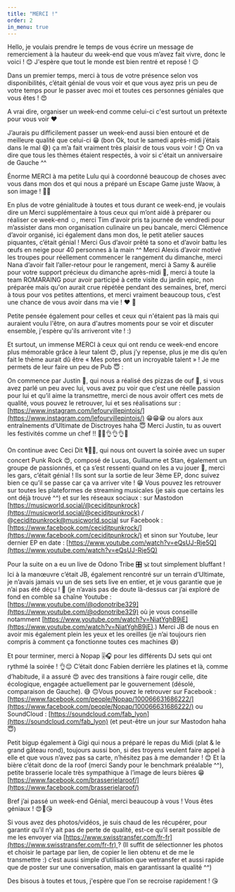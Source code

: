 ```yaml
---
title: "MERCI !"
order: 2
in_menu: true
---
```

Hello, je voulais prendre le temps de vous écrire un message de remerciement à la hauteur du week-end que vous m’avez fait vivre, donc le voici ! 😊 J'espère que tout le monde est bien rentré et reposé ! 😉

Dans un premier temps, merci à tous de votre présence selon vos disponibilités, c’était génial de vous voir et que vous ayez pris un peu de votre temps pour le passer avec moi et toutes ces personnes géniales que vous êtes ! 😍

A vrai dire, organiser un week-end comme celui-ci c'est surtout un prétexte pour vous voir ❤️

J’aurais pu difficilement passer un week-end aussi bien entouré et de meilleure qualité que celui-ci 😁 (bon Ok, tout le samedi après-midi j’étais dans le mal 😅) ça m’a fait vraiment très plaisir de tous vous voir ! 😊 On va dire que tous les thèmes étaient respectés, à voir si c'était un anniversaire de Gauche ^^

Énorme MERCI à ma petite Lulu qui à coordonné beaucoup de choses avec vous dans mon dos et qui nous a préparé un Escape Game juste Waow, à son image ! 🤩🤩

En plus de votre génialitude à toutes et tous durant ce week-end, je voulais dire un Merci supplémentaire à tous ceux qui m’ont aidé à préparer ou réaliser ce week-end ☺️, merci Tim d’avoir pris ta journée de vendredi pour m’assister dans mon organisation culinaire un peu bancale, merci Clémence d’avoir organisé, ici également dans mon dos, le petit atelier sauces piquantes, c’était génial ! Merci Gus d’avoir prêté ta sono et d’avoir battu les œufs en neige pour 40 personnes à la main ^^ Merci Alexis d’avoir motivé les troupes pour réellement commencer le rangement du dimanche, merci Nana d’avoir fait l’aller-retour pour le rangement, merci à Samy & aurélie pour votre support précieux du dimanche après-midi 🙏, merci à toute la team ROMARAING pour avoir participé à cette visite du jardin epic, non préparée mais qu'on aurait crue répétée pendant des semaines, bref, merci à tous pour vos petites attentions, et merci vraiment beaucoup tous, c’est une chance de vous avoir dans ma vie ! ❤️ 🥲

Petite pensée également pour celles et ceux qui n'étaient pas là mais qui auraient voulu l'être, on aura d'autres moments pour se voir et discuter ensemble, j'espère qu'ils arriveront vite ! :)

Et surtout, un immense MERCI à ceux qui ont rendu ce week-end encore plus mémorable grâce à leur talent 😍, plus j’y repense, plus je me dis qu’en fait le thème aurait dû être « Mes potes ont un incroyable talent » ! Je me permets de leur faire un peu de Pub 😇 :

On commence par Justin 🍕, qui nous a réalisé des pizzas de ouf 🤤, si vous avez parlé un peu avec lui, vous avez pu voir que c’est une réelle passion pour lui et qu’il aime la transmettre, merci de nous avoir offert ces mets de qualité, vous pouvez le retrouver, lui et ses réalisations sur : [https://www.instagram.com/lefourvillepintois/](https://www.instagram.com/lefourvillepintois/) 😁😁😁 ou alors aux entraînements d’Ultimate de Disctroyes haha 😇 Merci Justin, tu as ouvert les festivités comme un chef !! 👨‍🍳👌👌👌🤌

On continue avec Ceci Dit 🎙️🎸🥁, qui nous ont ouvert la soirée avec un super concert Punk Rock 😍, composé de Lucas, Guillaume et Stan, également un groupe de passionnés, et ça s’est ressenti quand on les a vu jouer 🤩, merci les gars, c’était génial ! Ils sont sur la sortie de leur 3ème EP, donc suivez bien ce qu’il se passe car ça va arriver vite ! 😁 Vous pouvez les retrouver sur toutes les plateformes de streaming musicales (je sais que certains les ont déjà trouvé ^^) et sur les réseaux sociaux : sur Mastodon [https://musicworld.social/@ceciditpunkrock](https://musicworld.social/@ceciditpunkrock) / @ceciditpunkrock@musicworld.social sur Facebook : [https://www.facebook.com/ceciditpunkrock/](https://www.facebook.com/ceciditpunkrock/) et sinon sur Youtube, leur dernier EP en date : [https://www.youtube.com/watch?v=eQsUJ-Rje5Q](https://www.youtube.com/watch?v=eQsUJ-Rje5Q) 

Pour la suite on a eu un live de Odono Tribe 🎛️ 🕉️ tout simplement bluffant ! Ici à la manœuvre c’était JB,  également rencontré sur un terrain d’Ultimate, je n’avais jamais vu un de ses sets live en entier, et je vous garantie que je n’ai pas été déçu ! 🤩 (je n’avais pas de doute là-dessus car j’ai exploré de fond en comble sa chaîne Youtube : [https://www.youtube.com/@odonotribe329](https://www.youtube.com/@odonotribe329) où je vous conseille notamment [https://www.youtube.com/watch?v=NiatYghB9jE](https://www.youtube.com/watch?v=NiatYghB9jE).) Merci JB de nous en avoir mis également plein les yeux et les oreilles (je n’ai toujours rien compris à comment ça fonctionne toutes ces machines 😅)

Et pour terminer, merci à Nopap 🎚️🎧 pour les différents DJ sets qui ont rythmé la soirée ! 👌😌 C’était donc Fabien derrière les platines et là, comme d’habitude, il a assuré 😍 avec des transitions à faire rougir celle, dite écologique, engagée actuellement par le gouvernement (désolé, comparaison de Gauche). 😅 🙃Vous pouvez le retrouver sur Facebook : [https://www.facebook.com/people/Nopap/100066631686222/](https://www.facebook.com/people/Nopap/100066631686222/) ou SoundCloud : [https://soundcloud.com/fab_lyon](https://soundcloud.com/fab_lyon) (et peut-être un jour sur Mastodon haha 😇)

Petit bigup également à Gigi qui nous a préparé le repas du Midi (plat & le grand gâteau rond), toujours aussi bon, si des troyens veulent faire appel à elle et que vous n’avez pas sa carte, n’hésitez pas à me demander ! 😊
Et la bière c’était donc de la roof (merci Sandy pour le benchmark préalable ^^), petite brasserie locale très sympathique à l’image de leurs bières 😁 [https://www.facebook.com/brasserielaroof/](https://www.facebook.com/brasserielaroof/)

Bref j’ai passé un week-end Génial, merci beaucoup à vous ! Vous êtes géniaux ! 😍🥰😘

Si vous avez des photos/vidéos, je suis chaud de les récupérer, pour garantir qu’il n’y ait pas de perte de qualité, est-ce qu’il serait possible de me les envoyer via [https://www.swisstransfer.com/fr-fr](https://www.swisstransfer.com/fr-fr) ? (Il suffit de sélectionner les photos et choisir le partage par lien, de copier le lien obtenu et de me le transmettre :) c’est aussi simple d’utilisation que wetransfer et aussi rapide que de poster sur une conversation, mais en garantissant la qualité ^^)

Des bisous à toutes et tous, j'espère que l'on se recroise rapidement ! 😘 